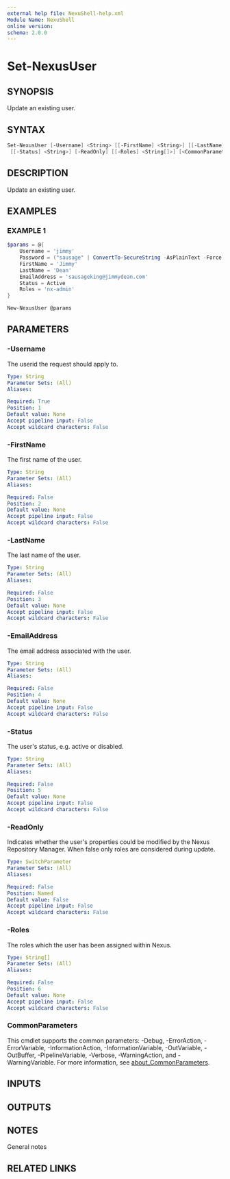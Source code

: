 ```yaml
---
external help file: NexuShell-help.xml
Module Name: NexuShell
online version:
schema: 2.0.0
---
```


# Set-NexusUser

## SYNOPSIS

Update an existing user.

## SYNTAX

```powershell
Set-NexusUser [-Username] <String> [[-FirstName] <String>] [[-LastName] <String>] [[-EmailAddress] <String>]
 [[-Status] <String>] [-ReadOnly] [[-Roles] <String[]>] [<CommonParameters>]
```

## DESCRIPTION

Update an existing user.

## EXAMPLES

### EXAMPLE 1

```powershell
$params = @{
    Username = 'jimmy'
    Password = ("sausage" | ConvertTo-SecureString -AsPlainText -Force)
    FirstName = 'Jimmy'
    LastName = 'Dean'
    EmailAddress = 'sausageking@jimmydean.com'
    Status = Active
    Roles = 'nx-admin'
}

New-NexusUser @params
```

## PARAMETERS

### -Username

The userid the request should apply to.

```yaml
Type: String
Parameter Sets: (All)
Aliases:

Required: True
Position: 1
Default value: None
Accept pipeline input: False
Accept wildcard characters: False
```

### -FirstName

The first name of the user.

```yaml
Type: String
Parameter Sets: (All)
Aliases:

Required: False
Position: 2
Default value: None
Accept pipeline input: False
Accept wildcard characters: False
```

### -LastName

The last name of the user.

```yaml
Type: String
Parameter Sets: (All)
Aliases:

Required: False
Position: 3
Default value: None
Accept pipeline input: False
Accept wildcard characters: False
```

### -EmailAddress

The email address associated with the user.

```yaml
Type: String
Parameter Sets: (All)
Aliases:

Required: False
Position: 4
Default value: None
Accept pipeline input: False
Accept wildcard characters: False
```

### -Status

The user's status, e.g. active or disabled.

```yaml
Type: String
Parameter Sets: (All)
Aliases:

Required: False
Position: 5
Default value: None
Accept pipeline input: False
Accept wildcard characters: False
```

### -ReadOnly

Indicates whether the user's properties could be modified by the Nexus Repository Manager.
When false only roles are considered during update.

```yaml
Type: SwitchParameter
Parameter Sets: (All)
Aliases:

Required: False
Position: Named
Default value: False
Accept pipeline input: False
Accept wildcard characters: False
```

### -Roles

The roles which the user has been assigned within Nexus.

```yaml
Type: String[]
Parameter Sets: (All)
Aliases:

Required: False
Position: 6
Default value: None
Accept pipeline input: False
Accept wildcard characters: False
```

### CommonParameters

This cmdlet supports the common parameters: -Debug, -ErrorAction, -ErrorVariable, -InformationAction, -InformationVariable, -OutVariable, -OutBuffer, -PipelineVariable, -Verbose, -WarningAction, and -WarningVariable. For more information, see [about_CommonParameters](http://go.microsoft.com/fwlink/?LinkID=113216).

## INPUTS

## OUTPUTS

## NOTES
General notes

## RELATED LINKS
